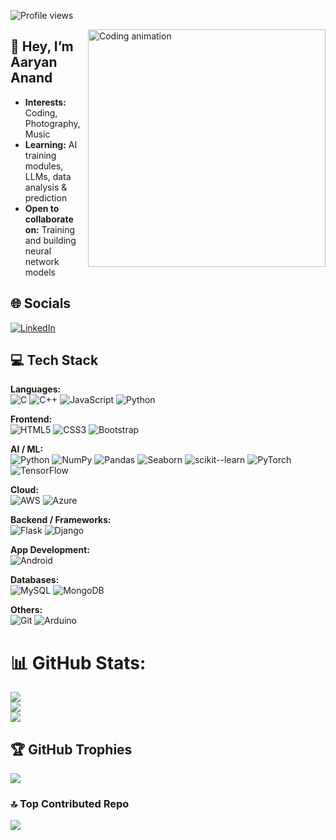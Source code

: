 <!-- Profile Views (replace the old visitcount.itsvg.in) -->
![Profile views](https://komarev.com/ghpvc/?username=AaryanAnand10&label=Profile%20views&color=0e75b6&style=flat)

<!-- Optional hero GIF (keep width reasonable for mobile) -->
<img align="right" alt="Coding animation" src="https://i.pinimg.com/originals/79/9e/0d/799e0d7779f6ea6c3a89885ff60c55af.gif" width="380" />

## 👋 Hey, I’m Aaryan Anand

- **Interests:** Coding, Photography, Music  
- **Learning:** AI training modules, LLMs, data analysis & prediction  
- **Open to collaborate on:** Training and building neural network models

## 🌐 Socials
[![LinkedIn](https://img.shields.io/badge/LinkedIn-Aaryan%20Anand-0077B5?logo=linkedin&logoColor=white)](https://www.linkedin.com/in/aaryan-anand-3a837928a/)
<!-- Add more if you like: Twitter, Portfolio, Email -->
<!-- [![Portfolio](https://img.shields.io/badge/Portfolio-aaryan.dev-5965F2?logo=vercel&logoColor=white)](https://your-portfolio.example) -->
<!-- [![Email](https://img.shields.io/badge/Email-hello%40example.com-D14836?logo=gmail&logoColor=white)](mailto:hello@example.com) -->
## 💻 Tech Stack

**Languages:**  
![C](https://img.shields.io/badge/C-00599C?logo=c&logoColor=white)
![C++](https://img.shields.io/badge/C++-00599C?logo=c%2B%2B&logoColor=white)
![JavaScript](https://img.shields.io/badge/JavaScript-F7DF1E?logo=javascript&logoColor=000)
![Python](https://img.shields.io/badge/Python-3776AB?logo=python&logoColor=white)

**Frontend:**  
![HTML5](https://img.shields.io/badge/HTML5-E34F26?logo=html5&logoColor=white)
![CSS3](https://img.shields.io/badge/CSS3-1572B6?logo=css3&logoColor=white)
![Bootstrap](https://img.shields.io/badge/Bootstrap-7952B3?logo=bootstrap&logoColor=white)

**AI / ML:**  
![Python](https://img.shields.io/badge/Python-3776AB?logo=python&logoColor=white)
![NumPy](https://img.shields.io/badge/NumPy-013243?logo=numpy&logoColor=white)
![Pandas](https://img.shields.io/badge/Pandas-150458?logo=pandas&logoColor=white)
![Seaborn](https://img.shields.io/badge/Seaborn-4E9BCD?logo=python&logoColor=white)
![scikit--learn](https://img.shields.io/badge/scikit--learn-F7931E?logo=scikitlearn&logoColor=white)
![PyTorch](https://img.shields.io/badge/PyTorch-EE4C2C?logo=pytorch&logoColor=white)
![TensorFlow](https://img.shields.io/badge/TensorFlow-FF6F00?logo=tensorflow&logoColor=white)

**Cloud:**  
![AWS](https://img.shields.io/badge/AWS-232F3E?logo=amazonaws&logoColor=white)
![Azure](https://img.shields.io/badge/Azure-0078D4?logo=microsoftazure&logoColor=white)

**Backend / Frameworks:**  
![Flask](https://img.shields.io/badge/Flask-000000?logo=flask&logoColor=white)
![Django](https://img.shields.io/badge/Django-092E20?logo=django&logoColor=white)

**App Development:**  
![Android](https://img.shields.io/badge/Android-3DDC84?logo=android&logoColor=white)

**Databases:**  
![MySQL](https://img.shields.io/badge/MySQL-4479A1?logo=mysql&logoColor=white)
![MongoDB](https://img.shields.io/badge/MongoDB-47A248?logo=mongodb&logoColor=white)

**Others:**  
![Git](https://img.shields.io/badge/Git-F05032?logo=git&logoColor=white)
![Arduino](https://img.shields.io/badge/Arduino-00979D?logo=arduino&logoColor=white)


# 📊 GitHub Stats:
![](https://github-readme-stats.vercel.app/api?username=AaryanAnand10&theme=tokyonight&hide_border=false&include_all_commits=false&count_private=false)<br/>
![](https://github-readme-streak-stats.herokuapp.com/?user=AaryanAnand10&theme=tokyonight&hide_border=false)<br/>
![](https://github-readme-stats.vercel.app/api/top-langs/?username=AaryanAnand10&theme=tokyonight&hide_border=false&include_all_commits=false&count_private=false&layout=compact)<br/>

## 🏆 GitHub Trophies
![](https://github-profile-trophy.vercel.app/?username=AaryanAnand10&theme=tokyonight&no-frame=false&no-bg=true&margin-w=4)

### 🔝 Top Contributed Repo
![](https://github-contributor-stats.vercel.app/api?username=AaryanAnand10&limit=5&theme=tokyonight&combine_all_yearly_contributions=true)


